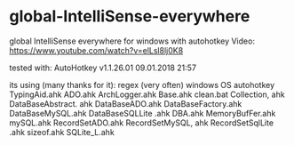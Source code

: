 # global-IntelliSense-everywhere
global IntelliSense everywhere for windows with autohotkey
Video: https://www.youtube.com/watch?v=elLsl8lj0K8

tested with: AutoHotkey v1.1.26.01 
09.01.2018 21:57


its using (many thanks for it):
regex (very often)
windows OS
autohotkey
TypingAid.ahk
ADO.ahk
ArchLogger.ahk
Base.ahk
clean.bat
Collection, ahk
DataBaseAbstract. ahk
DataBaseADO.ahk
DataBaseFactory.ahk
DataBaseMySQL.ahk
DataBaseSQLLite .ahk
DBA.ahk
MemoryBufFer.ahk
mySQL.ahk
RecordSetADO.ahk
RecordSetMySQL, ahk
RecordSetSqlLite .ahk
sizeof.ahk
SQLite_L.ahk